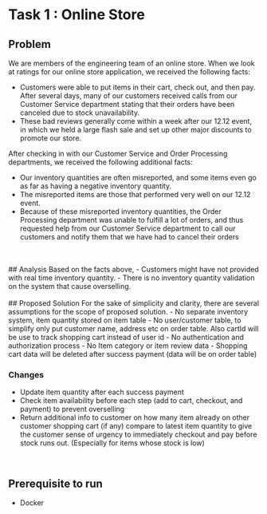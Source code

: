 # Task 1 : Online Store

## Problem
We are members of the engineering team of an online store. When we look at ratings for our online store application, we received the following 
facts:
- Customers were able to put items in their cart, check out, and then pay. After several days, many of our customers received calls from our Customer Service department stating that their orders have been canceled due to stock unavailability.
- These bad reviews generally come within a week after our 12.12 event, in which we held a large flash sale and set up other major 
discounts to promote our store.

After checking in with our Customer Service and Order Processing departments, we received the following additional facts:
- Our inventory quantities are often misreported, and some items even go as far as having a negative inventory quantity.
- The misreported items are those that performed very well on our 12.12 event.
- Because of these misreported inventory quantities, the Order Processing department was unable to fulfill a lot of orders, and thus requested help from our Customer Service department to call our customers and notify them that we have had to cancel their orders
<br/>
<br/>
## Analysis
Based on the facts above, 
- Customers might have not provided with real time inventory quantity.
- There is no inventory quantity validation on the system that cause overselling.
<br/>
<br/>
## Proposed Solution
For the sake of simplicity and clarity, there are several assumptions for the scope of proposed solution. 
- No separate inventory system, item quantity stored on item table
- No user/customer table, to simplify only put customer name, address etc on order table. Also cartId will be use to track shopping cart instead of user id
- No authentication and authorization process
- No Item category or item review data
- Shopping cart data will be deleted after success payment (data will be on order table)

### Changes 
- Update item quantity after each success payment
- Check item availability before each step (add to cart, checkout, and payment) to prevent overselling
- Return additional info to customer on how many item already on other customer shopping cart (if any) compare to latest item quantity to give the customer sense of urgency to immediately checkout and pay before stock runs out. (Especially for items whose stock is low)

<br/>

## Prerequisite to run
- Docker

